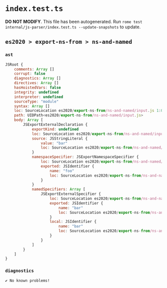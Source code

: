 # `index.test.ts`

**DO NOT MODIFY**. This file has been autogenerated. Run `rome test internal/js-parser/index.test.ts --update-snapshots` to update.

## `es2020 > export-ns-from > ns-and-named`

### `ast`

```javascript
JSRoot {
	comments: Array []
	corrupt: false
	diagnostics: Array []
	directives: Array []
	hasHoistedVars: false
	integrity: undefined
	interpreter: undefined
	sourceType: "module"
	syntax: Array []
	loc: SourceLocation es2020/export-ns-from/ns-and-named/input.js 1:0-1:36
	path: UIDPath<es2020/export-ns-from/ns-and-named/input.js>
	body: Array [
		JSExportExternalDeclaration {
			exportKind: undefined
			loc: SourceLocation es2020/export-ns-from/ns-and-named/input.js 1:0-1:36
			source: JSStringLiteral {
				value: "bar"
				loc: SourceLocation es2020/export-ns-from/ns-and-named/input.js 1:30-1:35
			}
			namespaceSpecifier: JSExportNamespaceSpecifier {
				loc: SourceLocation es2020/export-ns-from/ns-and-named/input.js 1:7-1:15
				exported: JSIdentifier {
					name: "foo"
					loc: SourceLocation es2020/export-ns-from/ns-and-named/input.js 1:12-1:15 (foo)
				}
			}
			namedSpecifiers: Array [
				JSExportExternalSpecifier {
					loc: SourceLocation es2020/export-ns-from/ns-and-named/input.js 1:19-1:22
					exported: JSIdentifier {
						name: "bar"
						loc: SourceLocation es2020/export-ns-from/ns-and-named/input.js 1:19-1:22 (bar)
					}
					local: JSIdentifier {
						name: "bar"
						loc: SourceLocation es2020/export-ns-from/ns-and-named/input.js 1:19-1:22 (bar)
					}
				}
			]
		}
	]
}
```

### `diagnostics`

```
✔ No known problems!

```
